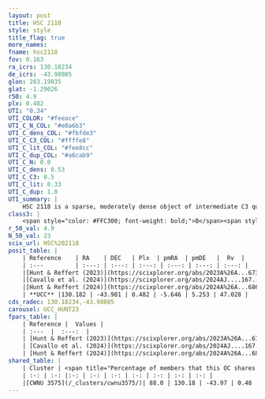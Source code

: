 ```yaml
---
layout: post
title: HSC 2118
style: style
title_flag: true
more_names: 
fname: hsc2118
fov: 0.163
ra_icrs: 130.18234
de_icrs: -43.98085
glon: 263.19035
glat: -1.29026
r50: 4.9
plx: 0.482
UTI: "0.34"
UTI_COLOR: "#feeace"
UTI_C_N_COL: "#e0a6b3"
UTI_C_dens_COL: "#fbfde3"
UTI_C_C3_COL: "#ffffe8"
UTI_C_lit_COL: "#fee8cc"
UTI_C_dup_COL: "#a6cab9"
UTI_C_N: 0.0
UTI_C_dens: 0.53
UTI_C_C3: 0.5
UTI_C_lit: 0.33
UTI_C_dup: 1.0
UTI_summary: |
    HSC 2118 is a sparse, moderately dense object of intermediate C3 quality. It was recently reported in the literature. This object shares a large percentage of members with a later reported entry.<br><br><span style="color: #99180f; font-weight: bold;">Warning: </span>contains less than 25 stars with <i>P>0.5</i> estimated.
class3: |
    <span style="color: #FFC300; font-weight: bold;">B</span><span style="color: #FFC300; font-weight: bold;">B</span>
r_50_val: 4.9
N_50_val: 23
scix_url: HSC%202118
posit_table: |
    | Reference    | RA    | DEC   | Plx  | pmRA  | pmDE   |  Rv  |
    | :---         | :---: | :---: | :---: | :---: | :---: | :---: |
    |[Hunt & Reffert (2023)](https://scixplorer.org/abs/2023A%26A...673A.114H) | 130.237 | -44.03 | 0.473 | -5.636 | 5.251 | 47.029 |
    |[Cavallo et al. (2024)](https://scixplorer.org/abs/2024AJ....167...12C) | 130.162 | -43.949 | 0.476 | -- | -- | -- |
    |[Hunt & Reffert (2024)](https://scixplorer.org/abs/2024A%26A...686A..42H) | 130.237 | -44.03 | 0.473 | -5.636 | 5.251 | 47.029 |
    | **UCC** |130.182 | -43.981 | 0.482 | -5.646 | 5.253 | 47.028 | 
cds_radec: 130.18234,-43.98085
carousel: UCC_HUNT23
fpars_table: |
    | Reference |  Values |
    | :---  |  :---:  |
    | [Hunt & Reffert (2023)](https://scixplorer.org/abs/2023A%26A...673A.114H) | `AV50=1.723, diffAV50=0.448, MOD50=11.474, logAge50=8.185` |
    | [Cavallo et al. (2024)](https://scixplorer.org/abs/2024AJ....167...12C) | `AV50=1.72, dMod50=11.39, logAge50=8.51, [Fe/H]50=0.32` |
    | [Hunt & Reffert (2024)](https://scixplorer.org/abs/2024A%26A...686A..42H) | `MassJ=102.582` |
shared_table: |
    | Cluster | <span title="Percentage of members that this OC shares with the ones listed">%</span>   | RA   | DEC   | Plx   | pmRA  | pmDE  | Rv | UTI |
    | :-: | :-: |:-: | :-: | :-: | :-: | :-: | :-: | :-: |
    |[CWNU 3575](/_clusters/cwnu3575/)| 88.0 | 130.18 | -43.97 | 0.48 | -5.63 | 5.25 | 47.03 |0.02 |
---
```

